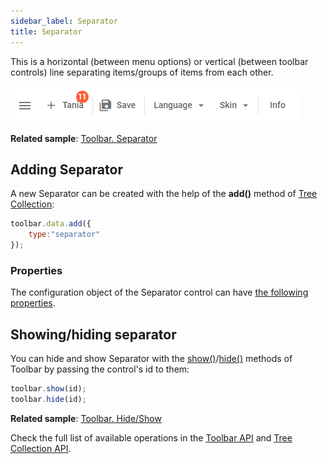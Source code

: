 ```yaml
---
sidebar_label: Separator
title: Separator
---          
```


This is a horizontal (between menu options) or vertical (between toolbar controls) line separating items/groups of items from each other.

![](../assets/toolbar/separator.png)

**Related sample**: [Toolbar. Separator](https://snippet.dhtmlx.com/sguwr3m9)

## Adding Separator

A new Separator can be created with the help of the **add()** method of [Tree Collection](tree_collection/api/refs/treecollection.md):

~~~js
toolbar.data.add({
	type:"separator"
});
~~~

### Properties

The configuration object of the Separator control can have [the following properties](toolbar/api/api_separator_properties.md).

## Showing/hiding separator

You can hide and show Separator with the [show()](toolbar/api/toolbar_show_method.md)/[hide()](toolbar/api/toolbar_hide_method.md) methods of Toolbar by passing the control's id to them:

~~~js
toolbar.show(id);
toolbar.hide(id);
~~~

**Related sample**: [Toolbar. Hide/Show](https://snippet.dhtmlx.com/cldp89u4)

Check the full list of available operations in the [Toolbar API](toolbar/api/refs/toolbar.md) and [Tree Collection API](tree_collection/api/refs/treecollection.md).

